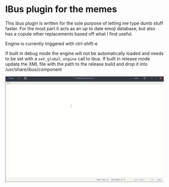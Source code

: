# IBus plugin for the memes

This ibus plugin is written for the sole purpose of letting me type dumb stuff faster. For the most part it acts as an up to date emoji database, but also has a copule other replacements based off what I find useful.

Engine is currently triggered with ctrl-shift-e

If built in debug mode the engine will not be automatically loaded and needs to be set with a `set_global_engine` call to ibus. If built in release mode update the XML file with the path to the release build and drop it into /usr/share/ibus/component

![](demo/example_usage.gif)
